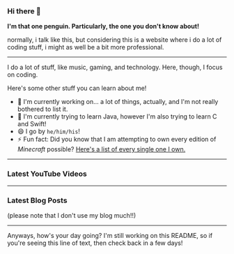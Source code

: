 ### Hi there 👋

**I'm that one penguin. Particularly, the one you don't know about!**

normally, i talk like this, but considering this is a website where i do a lot of coding stuff, i might as well be a bit more professional.

---

I do a lot of stuff, like music, gaming, and technology. Here, though, I focus on coding.

Here's some other stuff you can learn about me!
- 🔭 I'm currently working on... a lot of things, actually, and I'm not really bothered to list it.
- 🌱 I'm currently trying to learn Java, however I'm also trying to learn C and Swift!
- 😄 I go by `he/him/his`!
- ⚡ Fun fact: Did you know that I am attempting to own every edition of *Minecraft* possible? [Here's a list of every single one I own.](https://github.com/jbmagination/jbmagination/blob/master/MINECRAFT.md)
---

### Latest YouTube Videos

---

### Latest Blog Posts
(please note that I don't use my blog much!!)

---

Anyways, how's your day going? I'm still working on this README, so if you're seeing this line of text, then check back in a few days!

